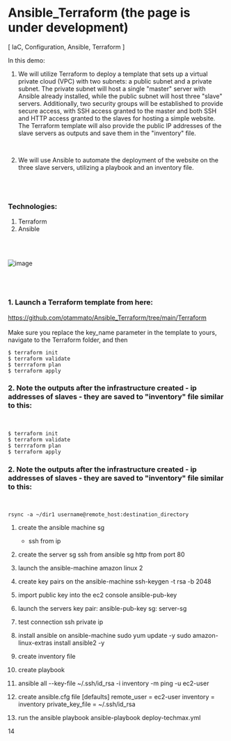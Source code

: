 # Ansible_Terraform (the page is under development)
[ IaC, Configuration, Ansible, Terraform ]

In this demo:
<br>

1. We will utilize Terraform to deploy a template that sets up a virtual private cloud (VPC) with two subnets: a public subnet and a private subnet. The private subnet will host a single "master" server with Ansible already installed, while the public subnet will host three "slave" servers. Additionally, two security groups will be established to provide secure access, with SSH access granted to the master and both SSH and HTTP access granted to the slaves for hosting a simple website. The Terraform template will also provide the public IP addresses of the slave servers as outputs and save them in the "inventory" file. 
<br>

2. We will use Ansible to automate the deployment of the website on the three slave servers, utilizing a playbook and an inventory file.


<br><br>
### Technologies:
1. Terraform<br>
2. Ansible

<br><br>

![image](https://user-images.githubusercontent.com/104728608/217630228-d582ae23-1690-44cf-8a6e-5a6c2155c341.png)

<br><br>


### 1. Launch a Terraform template from here:<br>
https://github.com/otammato/Ansible_Terraform/tree/main/Terraform
<br><br>
Make sure you replace the key_name parameter in the template to yours, navigate to the Terraform folder, and then
<br>
```
$ terraform init
$ terraform validate
$ terrraform plan
$ terraform apply
```

### 2. Note the outputs after the infrastructure created - ip addresses of slaves - they are saved to "inventory" file similar to this: <br>
<br>

```
$ terraform init
$ terraform validate
$ terrraform plan
$ terraform apply
```
### 2. Note the outputs after the infrastructure created - ip addresses of slaves - they are saved to "inventory" file similar to this: <br>
<br>

```
rsync -a ~/dir1 username@remote_host:destination_directory
```

1. create the ansible machine sg
    - ssh from ip

2. create the server sg 
    ssh from ansible sg
    http from port 80

3. launch the ansible-machine 
    amazon linux 2

4. create key pairs on the ansible-machine 
    ssh-keygen -t rsa -b 2048

5. import public key into the ec2 console
    ansible-pub-key

6. launch the servers
    key pair: ansible-pub-key
    sg: server-sg 

7. test connection 
    ssh private ip

8. install ansible on ansible-machine
    sudo yum update -y
    sudo amazon-linux-extras install ansible2 -y

9. create inventory file

10. create playbook

11. ansible all --key-file ~/.ssh/id_rsa -i inventory -m ping -u ec2-user

12. create ansible.cfg file 
[defaults]
remote_user = ec2-user 
inventory = inventory 
private_key_file = ~/.ssh/id_rsa

13. run the ansible playbook
    ansible-playbook deploy-techmax.yml

14
